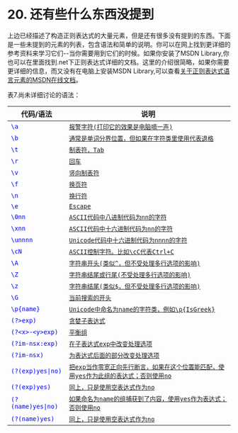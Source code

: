 # 20. 还有些什么东西没提到

上边已经描述了构造正则表达式的大量元素，但是还有很多没有提到的东西。下面是一些未提到的元素的列表，包含语法和简单的说明。你可以在网上找到更详细的参考资料来学习它们--当你需要用到它们的时候。如果你安装了MSDN Library,你也可以在里面找到.net下正则表达式详细的文档。这里的介绍很简略，如果你需要更详细的信息，而又没有在电脑上安装MSDN Library,可以查看[关于正则表达式语言元素的MSDN在线文档](http://msdn.microsoft.com/zh-cn/library/az24scfc.aspx)。

表7.尚未详细讨论的语法：

| 代码/语法 | 说明 |
| -- | -- |
| <span style="color: blue;">`\a`</span> | <u>`报警字符(打印它的效果是电脑嘀一声)`</u> |
| <span style="color: blue;">`\b`</span> | <u>`通常是单词分界位置，但如果在字符类里使用代表退格`</u> |
| <span style="color: blue;">`\t`</span> | <u>`制表符，Tab`</u> |
| <span style="color: blue;">`\r`</span> | <u>`回车`</u> |
| <span style="color: blue;">`\v`</span> | <u>`竖向制表符`</u> |
| <span style="color: blue;">`\f`</span> | <u>`换页符`</u> |
| <span style="color: blue;">`\n`</span> | <u>`换行符`</u> |
| <span style="color: blue;">`\e`</span> | <u>`Escape`</u> |
| <span style="color: blue;">`\0nn`</span> | <u>`ASCII代码中八进制代码为nn的字符`</u> |
| <span style="color: blue;">`\xnn`</span> | <u>`ASCII代码中十六进制代码为nn的字符`</u> |
| <span style="color: blue;">`\unnnn`</span> | <u>`Unicode代码中十六进制代码为nnnn的字符`</u> |
| <span style="color: blue;">`\cN`</span> | <u>`ASCII控制字符。比如\cC代表Ctrl+C`</u> |
| <span style="color: blue;">`\A`</span> | <u>`字符串开头(类似^，但不受处理多行选项的影响)`</u> |
| <span style="color: blue;">`\Z`</span> | <u>`字符串结尾或行尾(不受处理多行选项的影响)`</u> |
| <span style="color: blue;">`\z`</span> | <u>`字符串结尾(类似$，但不受处理多行选项的影响)`</u> |
| <span style="color: blue;">`\G`</span> | <u>`当前搜索的开头`</u> |
| <span style="color: blue;">`\p{name}`</span> | <u>`Unicode中命名为name的字符类，例如\p{IsGreek}`</u> |
| <span style="color: blue;">`(?>exp)`</span> | <u>`贪婪子表达式`</u> |
| <span style="color: blue;">`(?<x>-<y>exp)`</span> | <u>`平衡组`</u> |
| <span style="color: blue;">`(?im-nsx:exp)`</span> | <u>`在子表达式exp中改变处理选项`</u> |
| <span style="color: blue;">`(?im-nsx)`</span> | <u>`为表达式后面的部分改变处理选项`</u> |
| <span style="color: blue;"><code>(?(exp)yes&#124;no)</code></span> | <u>`把exp当作零宽正向先行断言，如果在这个位置能匹配，使用yes作为此组的表达式；否则使用no`</u> |
| <span style="color: blue;">`(?(exp)yes)`</span> | <u>`同上，只是使用空表达式作为no`</u> |
| <span style="color: blue;"><code>(?(name)yes&#124;no)</code></span> | <u>`如果命名为name的组捕获到了内容，使用yes作为表达式；否则使用no`</u> |
| <span style="color: blue;">`(?(name)yes)`</span> | <u>`同上，只是使用空表达式作为no`</u> |